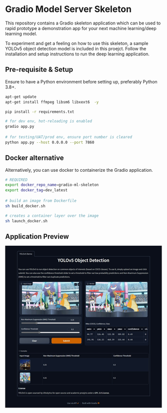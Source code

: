 # Gradio Model Server Skeleton

This repository contains a Gradio skeleton application which can be used to rapid prototype a demonstration app for your next machine learning/deep learning model.

To experiment and get a feeling on how to use this skeleton, a sample YOLOv5 object detection model is included in this proejct. Follow the installation and setup instructions to run the deep learning application.

## Pre-requisite & Setup

Ensure to have a Python environment before setting up, preferably Python 3.8+.

```sh
apt-get update
apt-get install ffmpeg libsm6 libxext6  -y
```

```sh
pip install -r requirements.txt
```

```sh
# for dev env, hot-reloading is enabled
gradio app.py

# for testing/UAT/prod env, ensure port number is cleared
python app.py --host 0.0.0.0 --port 7860
```

## Docker alternative

Alternatively, you can use docker to containerize the Gradio application.

```sh
# REQUIRED
export docker_repo_name=gradio-ml-skeleton
export docker_tag=dev_latest

# build an image from Dockerfile
sh build_docker.sh
```

```sh
# creates a container layer over the image
sh launch_docker.sh
```

## Application Preview

<img src="assets/Web%20capture_2-12-2022_17491_tyh71-miniature-memory.jpeg" alt="Preview">
